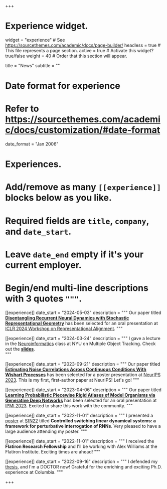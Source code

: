 +++
# Experience widget.
widget = "experience"  # See https://sourcethemes.com/academic/docs/page-builder/
headless = true  # This file represents a page section.
active = true  # Activate this widget? true/false
weight = 40  # Order that this section will appear.

title = "News"
subtitle = ""

# Date format for experience
#   Refer to https://sourcethemes.com/academic/docs/customization/#date-format
date_format = "Jan 2006"

# Experiences.
#   Add/remove as many `[[experience]]` blocks below as you like.
#   Required fields are `title`, `company`, and `date_start`.
#   Leave `date_end` empty if it's your current employer.
#   Begin/end multi-line descriptions with 3 quotes `"""`.

[[experience]]
  date_start = "2024-05-03"
  description = """
  Our paper titled  <a href="https://openreview.net/forum?id=Fykvxdv2I8"><b>Disentangling Recurrent Neural Dynamics with Stochastic Representational Geometry</b></a> has been selected for an oral presentation at <a href="https://representational-alignment.github.io/">ICLR 2024 Workshop on Representational Alignment</a>.
  """
  
[[experience]]
  date_start = "2024-03-24"
  description = """
  I gave a lecture in the <a href="https://www.neuroinformaticslab.com/neuroinformatics-cs-gy-9223">Neuroinformatics</a> class at NYU on Multiple Object Tracking. Check out the <a href="https://docs.google.com/presentation/d/16QsMRqksIC4zh3QINLC6Uq71VYe9F5R20Em420EBsl0/edit?usp=sharing"><b>slides</b></a>.  
  """

[[experience]]
  date_start = "2023-09-21"
  description = """
  Our paper titled  <a href="https://arxiv.org/abs/2308.11824"><b>Estimating Noise Correlations Across Continuous Conditions With Wishart Processes</b></a> has been selected for a poster presentation at <a href="https://neurips.cc/">NeurIPS 2023</a>. This is my first, first-author paper at NeurIPS! Let's go!
  """
  
[[experience]]
  date_start = "2023-04-06"
  description = """
  Our paper titled  <a href="https://link.springer.com/chapter/10.1007/978-3-031-34048-2_26"><b>Learning Probabilistic Piecewise Rigid Atlases of Model Organisms via Generative Deep Networks</b></a> has been selected for an oral presentation at <a href="https://www.ipmi2023.org/en/">IPMI 2023</a>. Excited to share this work with the community.
  """

[[experience]]
  date_start = "2022-11-01"
  description = """
  I presented a <a href="https://www.abstractsonline.com/pp8/#!/10619/presentation/77839">poster</a> at <a href="https://www.sfn.org/meetings/neuroscience-2022">SfN22</a> titled <b>Controlled switching linear dynamical systems: a framework for perturbative interrogation of RNNs</b>. Very pleased to have a large audience attending my poster.
  """
  
[[experience]]
  date_start = "2022-11-01"
  description = """
  I received the <b>Flatiron Research Fellowship</b> and I'll be working with Alex Williams at the Flatiron Institute. Exciting times are ahead!
  """
  
[[experience]]
  date_start = "2022-09-16"
  description = """
  I defended my <a href="https://academiccommons.columbia.edu/doi/10.7916/nf9r-5534">thesis</a>, and I'm a DOCTOR now! Grateful for the enriching and exciting Ph.D. experience at Columbia.
  """
  
+++